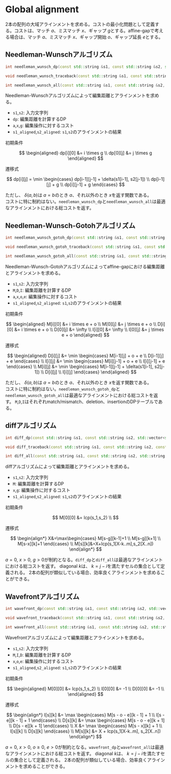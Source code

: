 # Global alignment
2本の配列の大域アラインメントを求める。コストの最小化問題として定義する。コストは、マッチ $a$、ミスマッチ $x$、ギャップ $g$とする。affine-gapで考える場合は、マッチ $a$、ミスマッチ $x$、ギャップ開始 $o$、ギャップ延長 $e$とする。
## Needleman-Wunschアルゴリズム
```cpp
int needleman_wunsch_dp(const std::string &s1, const std::string &s2, std::vector<std::vector<int>> &dp, int a = 0, int x = 1, int g = 1);

void needleman_wunsch_traceback(const std::string &s1, const std::string &s2, const std::vector<std::vector<int>> &dp, std::string &s1_aligned, std::string &s2_aligned, int a = 0, int x = 1, int g = 1);

int needleman_wunsch_all(const std::string &s1, const std::string &s2, std::string &s1_aligned, std::string &s2_aligned, int a = 1, int x = 1, int g = 1);
```
Needleman-Wunschアルゴリズムによって編集距離とアラインメントを求める。
- `s1`,`s2`: 入力文字列
- `dp`: 編集距離を計算するDP
- `a`,`x`,`g`: 編集操作に対するコスト
- `s1_aligned`,`s2_aligned`: `s1`,`s2`のアラインメントの結果

初期条件

$$
\begin{aligned}
dp[i][0] &= i \times g \\
dp[0][j] &= j \times g
\end{aligned}
$$

遷移式

$$
dp[i][j] = \min
\begin{cases}
dp[i-1][j-1] + \delta(s1[i-1], s2[j-1]) \\
dp[i-1][j] + g \\
dp[i][j-1] + g
\end{cases}
$$

ただし、 $\delta(a,b)$は $a=b$のとき $a$、それ以外のとき $x$を返す関数である。  
コストに特に制約はない。`needleman_wunsch_dp`と`needleman_wunsch_all`は最適なアラインメントにおける総コストを返す。

## Needleman-Wunsch-Gotohアルゴリズム
```cpp
int needleman_wunsch_gotoh_dp(const std::string &s1, const std::string &s2, std::vector<std::vector<int>> &M, std::vector<std::vector<int>> &D, std::vector<std::vector<int>> &I, int a = 0, int x = 1, int o = 0, int e = 1);

void needleman_wunsch_gotoh_traceback(const std::string &s1, const std::string &s2, const std::vector<std::vector<int>> &M, const std::vector<std::vector<int>> &D, const std::vector<std::vector<int>> &I, std::string &s1_aligned, std::string &s2_aligned, int a = 0, int x = 1, int o = 0, int e = 1);

int needleman_wunsch_gotoh_all(const std::string &s1, const std::string &s2, std::string &s1_aligned, std::string &s2_aligned, int a = 1, int x = 1, int o = 0, int e = 1);
```
Needleman-Wunsch-Gotohアルゴリズムによってaffine-gapにおける編集距離とアラインメントを求める。
- `s1`,`s2`: 入力文字列
- `M`,`D`,`I`: 編集距離を計算するDP
- `a`,`x`,`o`,`e`: 編集操作に対するコスト
- `s1_aligned`,`s2_aligned`: `s1`,`s2`のアラインメントの結果

初期条件

$$
\begin{aligned}
M[i][0] &= i \times e + o \\
M[0][j] &= j \times e + o \\
D[i][0] &= i \times e + o \\
D[0][j] &= \infty \\
I[i][0] &= \infty \\
I[0][j] &= j \times e + o
\end{aligned}
$$

遷移式

$$
\begin{aligned}
D[i][j] &= \min
\begin{cases}
M[i-1][j] + o + e \\
D[i-1][j] + e
\end{cases} \\
I[i][j] &= \min
\begin{cases}
M[i][j-1] + o + e \\
I[i][j-1] + e
\end{cases} \\
M[i][j] &= \min
\begin{cases}
M[i-1][j-1] + \delta(s1[i-1], s2[j-1]) \\
D[i][j] \\
I[i][j]
\end{cases}
\end{aligned}
$$

ただし、 $\delta(a,b)$は $a=b$のとき $a$、それ以外のとき $x$を返す関数である。  
コストに特に制約はない。`needleman_wunsch_gotoh_dp`と`needleman_wunsch_gotoh_all`は最適なアラインメントにおける総コストを返す。
`M`,`D`,`I`はそれぞれmatch/mismatch、deletion、insertionのDPテーブルである。

## diffアルゴリズム
```cpp
int diff_dp(const std::string &s1, const std::string &s2, std::vector<std::vector<int>> &M, int x = 1, int g = 1);

void diff_traceback(const std::string &s1, const std::string &s2, const std::vector<std::vector<int>> &M, std::string &s1_aligned, std::string &s2_aligned, int x = 1, int g = 1);

int diff_all(const std::string &s1, const std::string &s2, std::string &s1_aligned, std::string &s2_aligned, int x = 1, int g = 1);
```
diffアルゴリズムによって編集距離とアラインメントを求める。
- `s1`,`s2`: 入力文字列
- `M`: 編集距離を計算するDP
- `x`,`g`: 編集操作に対するコスト
- `s1_aligned`,`s2_aligned`: `s1`,`s2`のアラインメントの結果

初期条件

$$
M[0][0] &= lcp(s_1,s_2) \\
$$

遷移式

$$
\begin{align*}
X&=\max\begin{cases}
M[s-g][k-1]+1 \\
M[s-g][k+1] \\
M[s-x][k]+1
\end{cases} \\
M[s][k]&=X+lcp(s_1[X-k..m],s_2[X..n])
\end{align*}
$$

$a=0$, $x>0$, $g>0$が制約となる。`diff_dp`と`diff_all`は最適なアラインメントにおける総コストを返す。
diagonal $k$は、 $k=j-i$を満たすセルの集合として定義される。
2本の配列が類似している場合、効率良くアラインメントを求めることができる。

## Wavefrontアルゴリズム
```cpp
int wavefront_dp(const std::string &s1, const std::string &s2, std::vector<std::vector<int>> &M, std::vector<std::vector<int>> &I, std::vector<std::vector<int>> &D, int x = 1, int o = 0, int e = 1);

void wavefront_traceback(const std::string &s1, const std::string &s2, const std::vector<std::vector<int>> &M, const std::vector<std::vector<int>> &I, const std::vector<std::vector<int>> &D, std::string &s1_aligned, std::string &s2_aligned, int x = 1, int o = 0, int e = 1);

int wavefront_all(const std::string &s1, const std::string &s2, std::string &s1_aligned, std::string &s2_aligned, int x = 1, int o = 0, int e = 1);
```
Wavefrontアルゴリズムによって編集距離とアラインメントを求める。
- `s1`,`s2`: 入力文字列
- `M`,`I`,`D`: 編集距離を計算するDP
- `x`,`o`,`e`: 編集操作に対するコスト
- `s1_aligned`,`s2_aligned`: `s1`,`s2`のアラインメントの結果

初期条件

$$
\begin{aligned}
M[0][0] &= lcp(s_1,s_2) \\
I[0][0] &= -1 \\
D[0][0] &= -1 \\
\end{aligned}
$$

遷移式

$$
\begin{align*}
I[s][k] &= \max
\begin{cases}
M[s - o - e][k - 1] + 1 \\
I[s - e][k - 1] + 1
\end{cases} \\
D[s][k] &= \max
\begin{cases}
M[s - o - e][k + 1] \\
D[s - e][k + 1]
\end{cases} \\
X &= \max
\begin{cases}
M[s - x][k] + 1 \\
I[s][k] \\
D[s][k]
\end{cases} \\
M[s][k] &= X + lcp(s_1[X-k..m], s_2[X..n])
\end{align*}
$$

$a=0$, $x>0$, $o\geq 0$, $e>0$が制約となる。`wavefront_dp`と`wavefront_all`は最適なアラインメントにおける総コストを返す。
diagonal $k$は、 $k=j-i$を満たすセルの集合として定義される。
2本の配列が類似している場合、効率良くアラインメントを求めることができる。

